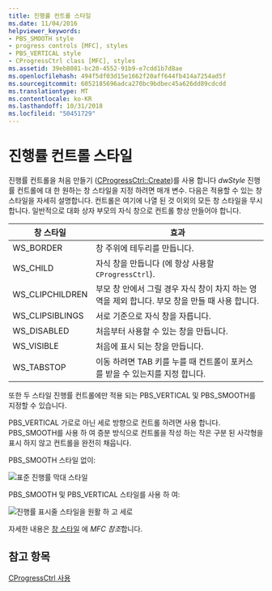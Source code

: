 ```yaml
---
title: 진행률 컨트롤 스타일
ms.date: 11/04/2016
helpviewer_keywords:
- PBS_SMOOTH style
- progress controls [MFC], styles
- PBS_VERTICAL style
- CProgressCtrl class [MFC], styles
ms.assetid: 39eb8081-bc20-4552-91b9-e7cdd1b7d8ae
ms.openlocfilehash: 494f5df03d15e1662f20aff644fb414a7254ad5f
ms.sourcegitcommit: 6052185696adca270bc9bdbec45a626dd89cdcdd
ms.translationtype: MT
ms.contentlocale: ko-KR
ms.lasthandoff: 10/31/2018
ms.locfileid: "50451729"
---
```

# <a name="styles-for-the-progress-control"></a>진행률 컨트롤 스타일

진행률 컨트롤을 처음 만들기 ([CProgressCtrl::Create](../mfc/reference/cprogressctrl-class.md#create))를 사용 합니다 *dwStyle* 진행률 컨트롤에 대 한 원하는 창 스타일을 지정 하려면 매개 변수. 다음은 적용할 수 있는 창 스타일을 자세히 설명합니다. 컨트롤은 여기에 나열 된 것 이외의 모든 창 스타일을 무시 합니다. 일반적으로 대화 상자 부모의 자식 창으로 컨트롤 항상 만들어야 합니다.

|창 스타일|효과|
|------------------|------------|
|WS_BORDER|창 주위에 테두리를 만듭니다.|
|WS_CHILD|자식 창을 만듭니다 (에 항상 사용할 `CProgressCtrl`).|
|WS_CLIPCHILDREN|부모 창 안에서 그릴 경우 자식 창이 차지 하는 영역을 제외 합니다. 부모 창을 만들 때 사용 합니다.|
|WS_CLIPSIBLINGS|서로 기준으로 자식 창을 자릅니다.|
|WS_DISABLED|처음부터 사용할 수 있는 창을 만듭니다.|
|WS_VISIBLE|처음에 표시 되는 창을 만듭니다.|
|WS_TABSTOP|이동 하려면 TAB 키를 누를 때 컨트롤이 포커스를 받을 수 있는지를 지정 합니다.|

또한 두 스타일 진행률 컨트롤에만 적용 되는 PBS_VERTICAL 및 PBS_SMOOTH를 지정할 수 있습니다.

PBS_VERTICAL 가로로 아닌 세로 방향으로 컨트롤 하려면 사용 합니다. PBS_SMOOTH를 사용 하 여 증분 방식으로 컨트롤을 작성 하는 작은 구분 된 사각형을 표시 하지 않고 컨트롤을 완전히 채웁니다.

PBS_SMOOTH 스타일 없이:

![표준 진행률 막대 스타일](../mfc/media/vc4ruw1.gif "vc4ruw1")

PBS_SMOOTH 및 PBS_VERTICAL 스타일를 사용 하 여:

![진행률 표시줄 스타일을 원활 하 고 세로](../mfc/media/vc4ruw2.gif "vc4ruw2")

자세한 내용은 [창 스타일](../mfc/reference/styles-used-by-mfc.md#frame-window-styles-mfc) 에 *MFC 참조*합니다.

## <a name="see-also"></a>참고 항목

[CProgressCtrl 사용](../mfc/using-cprogressctrl.md)

